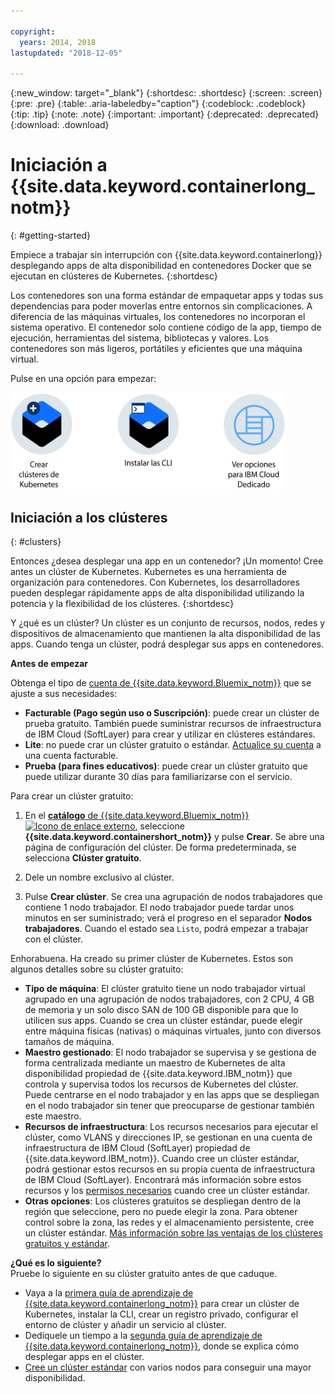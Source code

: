 ```yaml
---

copyright:
  years: 2014, 2018
lastupdated: "2018-12-05"

---
```


{:new_window: target="_blank"}
{:shortdesc: .shortdesc}
{:screen: .screen}
{:pre: .pre}
{:table: .aria-labeledby="caption"}
{:codeblock: .codeblock}
{:tip: .tip}
{:note: .note}
{:important: .important}
{:deprecated: .deprecated}
{:download: .download}



# Iniciación a {{site.data.keyword.containerlong_notm}}
{: #getting-started}

Empiece a trabajar sin interrupción con {{site.data.keyword.containerlong}} desplegando apps de alta disponibilidad en contenedores Docker que se ejecutan en clústeres de Kubernetes.
{:shortdesc}

Los contenedores son una forma estándar de empaquetar apps y todas sus dependencias para poder moverlas entre entornos sin complicaciones. A diferencia de las máquinas virtuales, los contenedores no incorporan el sistema operativo. El contenedor solo contiene código de la app, tiempo de ejecución, herramientas del sistema, bibliotecas y valores. Los contenedores son más ligeros, portátiles y eficientes que una máquina virtual.


Pulse en una opción para empezar:

<img usemap="#home_map" border="0" class="image" id="image_ztx_crb_f1b" src="images/cs_public_dedicated_options.png" width="440" alt="Pulse un icono para empezar a utilizar rápidamente {{site.data.keyword.containerlong_notm}}. Con {{site.data.keyword.Bluemix_dedicated_notm}}, pulse este icono para ver sus opciones." style="width:440px;" />
<map name="home_map" id="home_map">
<area href="#clusters" alt="Iniciación a clústeres de Kubernetes en {{site.data.keyword.Bluemix_notm}}" title="Iniciación a clústeres de Kubernetes en {{site.data.keyword.Bluemix_notm}}" shape="rect" coords="-7, -8, 108, 211" />
<area href="cs_cli_install.html" alt="Instale las CLI." title="Instale las CLI." shape="rect" coords="155, -1, 289, 210" />
<area href="cs_dedicated.html#dedicated_environment" alt="{{site.data.keyword.Bluemix_dedicated_notm}} Entorno de nube de" title="{{site.data.keyword.Bluemix_notm}} Entorno de nube de" shape="rect" coords="326, -10, 448, 218" />
</map>


## Iniciación a los clústeres
{: #clusters}

Entonces ¿desea desplegar una app en un contenedor? ¡Un momento! Cree antes un clúster de Kubernetes. Kubernetes es una herramienta de organización para contenedores. Con Kubernetes, los desarrolladores pueden desplegar rápidamente apps de alta disponibilidad utilizando la potencia y la flexibilidad de los clústeres.
{:shortdesc}

Y ¿qué es un clúster? Un clúster es un conjunto de recursos, nodos, redes y dispositivos de almacenamiento que mantienen la alta disponibilidad de las apps. Cuando tenga un clúster, podrá desplegar sus apps en contenedores.

**Antes de empezar**

Obtenga el tipo de [cuenta de {{site.data.keyword.Bluemix_notm}}](https://console.bluemix.net/registration/) que se ajuste a sus necesidades:
* **Facturable (Pago según uso o Suscripción)**: puede crear un clúster de prueba gratuito. También puede suministrar recursos de
infraestructura de IBM Cloud (SoftLayer) para crear y utilizar en clústeres estándares.
* **Lite**: no puede crar un clúster gratuito o estándar. [Actualice su cuenta](/docs/account/account_faq.html#changeacct) a una cuenta facturable.
* **Prueba (para fines educativos)**: puede crear un clúster gratuito que puede utilizar durante 30 días para familiarizarse con el servicio.

Para crear un clúster gratuito:

1.  En el [**catálogo** de {{site.data.keyword.Bluemix_notm}} ![Icono de enlace externo](../icons/launch-glyph.svg "Icono de enlace externo")](https://console.bluemix.net/catalog/?category=containers), seleccione **{{site.data.keyword.containershort_notm}}** y pulse **Crear**. Se abre una página de configuración del clúster. De forma predeterminada, se selecciona **Clúster gratuito**.

2.  Dele un nombre exclusivo al clúster.

3.  Pulse **Crear clúster**. Se crea una agrupación de nodos trabajadores que contiene 1 nodo trabajador. El nodo trabajador puede tardar unos minutos en ser suministrado; verá el progreso en el separador **Nodos trabajadores**. Cuando el estado sea `Listo`, podrá empezar a trabajar con el clúster.

Enhorabuena. Ha creado su primer clúster de Kubernetes. Estos son algunos detalles sobre su clúster gratuito:

*   **Tipo de máquina**: El clúster gratuito tiene un nodo trabajador virtual agrupado en una agrupación de nodos trabajadores, con 2 CPU, 4 GB de memoria y un solo disco SAN de 100 GB disponible para que lo utilicen sus apps. Cuando se crea un clúster estándar, puede elegir entre máquina físicas (nativas) o máquinas virtuales, junto con diversos tamaños de máquina.
*   **Maestro gestionado**: El nodo trabajador se supervisa y se gestiona de forma centralizada mediante un maestro de Kubernetes de alta disponibilidad propiedad de {{site.data.keyword.IBM_notm}} que controla y supervisa todos los recursos de Kubernetes del clúster. Puede centrarse en el nodo trabajador y en las apps que se despliegan en el nodo trabajador sin tener que preocuparse de gestionar también este maestro.
*   **Recursos de infraestructura**: Los recursos necesarios para ejecutar el clúster, como VLANS y direcciones IP, se gestionan en una cuenta de infraestructura de IBM Cloud (SoftLayer) propiedad de {{site.data.keyword.IBM_notm}}. Cuando cree un clúster estándar, podrá gestionar estos recursos en su propia cuenta de infraestructura de IBM Cloud (SoftLayer). Encontrará más información sobre estos recursos y los [permisos necesarios](cs_users.html#infra_access) cuando cree un clúster estándar.
*   **Otras opciones**: Los clústeres gratuitos se despliegan dentro de la región que seleccione, pero no puede elegir la zona. Para obtener control sobre la zona, las redes y el almacenamiento persistente, cree un clúster estándar. [Más información sobre las ventajas de los clústeres gratuitos y estándar](cs_why.html#cluster_types).


**¿Qué es lo siguiente?**</br>
Pruebe lo siguiente en su clúster gratuito antes de que caduque.

* Vaya a la [primera guía de aprendizaje de {{site.data.keyword.containerlong_notm}}](cs_tutorials.html#cs_cluster_tutorial) para crear un clúster de Kubernetes, instalar la CLI, crear un registro privado, configurar el entorno de clúster y añadir un servicio al clúster.
* Dedíquele un tiempo a la [segunda guía de aprendizaje de {{site.data.keyword.containerlong_notm}}](cs_tutorials_apps.html#cs_apps_tutorial), donde se explica cómo desplegar apps en el clúster.
* [Cree un clúster estándar](cs_clusters.html#clusters_ui) con varios nodos para conseguir una mayor disponibilidad.


